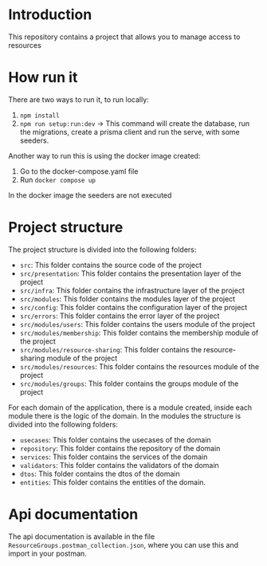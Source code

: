 # Introduction

This repository contains a project that allows you to manage access to resources

# How run it

There are two ways to run it, to run locally:
1. `npm install`
2. `npm run setup:run:dev` -> This command will create the database, run the migrations, create a prisma client and 
   run the serve, with some seeders.

Another way to run this is using the docker image created:
1. Go to the docker-compose.yaml file
2. Run `docker compose up`

In the docker image the seeders are not executed

# Project structure

The project structure is divided into the following folders:
- `src`: This folder contains the source code of the project
- `src/presentation`: This folder contains the presentation layer of the project
- `src/infra`: This folder contains the infrastructure layer of the project
- `src/modules`: This folder contains the modules layer of the project
- `src/config`: This folder contains the configuration layer of the project
- `src/errors`: This folder contains the error layer of the project
- `src/modules/users`: This folder contains the users module of the project
- `src/modules/membership`: This folder contains the membership module of the project
- `src/modules/resource-sharing`: This folder contains the resource-sharing module of the project
- `src/modules/resources`: This folder contains the resources module of the project
- `src/modules/groups`: This folder contains the groups module of the project

For each domain of the application, there is a module created, inside each module there is the logic of the domain.
In the modules the structure is divided into the following folders:
- `usecases`: This folder contains the usecases of the domain
- `repository`: This folder contains the repository of the domain
- `services`: This folder contains the services of the domain
- `validators`: This folder contains the validators of the domain
- `dtos`: This folder contains the dtos of the domain
- `entities`: This folder contains the entities of the domain.


# Api documentation
The api documentation is available in the file `ResourceGroups.postman_collection.json`, where you can use this and 
import in your postman.
